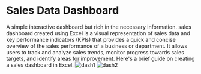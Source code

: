 # Sales Data Dashboard
A simple interactive dashboard but rich in the necessary information.
sales dashboard created using Excel
is a visual representation of sales data and key performance indicators (KPIs) that provides a quick and concise overview of the sales performance of a business or department.
It allows users to track and analyze sales trends, monitor progress towards sales targets, and identify areas for improvement. Here's a brief guide on creating a sales dashboard in Excel.
![dash1](https://github.com/user-attachments/assets/7d636b9f-2887-4123-b808-3bf43b2f710d)
![dash2](https://github.com/user-attachments/assets/7851bee0-28c0-40db-a9a6-5aaa66739c86)
